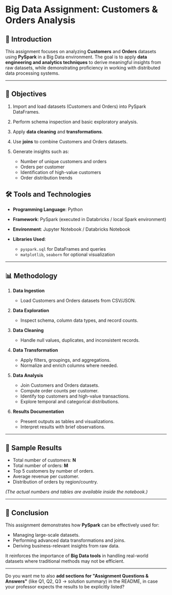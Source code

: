 # Big Data Assignment: Customers & Orders Analysis

## 📖 Introduction

This assignment focuses on analyzing **Customers** and **Orders** datasets using **PySpark** in a Big Data environment.
The goal is to apply **data engineering and analytics techniques** to derive meaningful insights from raw datasets, while demonstrating proficiency in working with distributed data processing systems.

---

## 🎯 Objectives

1. Import and load datasets (Customers and Orders) into PySpark DataFrames.
2. Perform schema inspection and basic exploratory analysis.
3. Apply **data cleaning** and **transformations**.
4. Use **joins** to combine Customers and Orders datasets.
5. Generate insights such as:

   * Number of unique customers and orders
   * Orders per customer
   * Identification of high-value customers
   * Order distribution trends


## 🛠 Tools and Technologies

* **Programming Language**: Python
* **Framework**: PySpark (executed in Databricks / local Spark environment)
* **Environment**: Jupyter Notebook / Databricks Notebook
* **Libraries Used**:

  * `pyspark.sql` for DataFrames and queries
  * `matplotlib`, `seaborn` for optional visualization

---

## 📊 Methodology

1. **Data Ingestion**

   * Load Customers and Orders datasets from CSV/JSON.

2. **Data Exploration**

   * Inspect schema, column data types, and record counts.

3. **Data Cleaning**

   * Handle null values, duplicates, and inconsistent records.

4. **Data Transformation**

   * Apply filters, groupings, and aggregations.
   * Normalize and enrich columns where needed.

5. **Data Analysis**

   * Join Customers and Orders datasets.
   * Compute order counts per customer.
   * Identify top customers and high-value transactions.
   * Explore temporal and categorical distributions.

6. **Results Documentation**

   * Present outputs as tables and visualizations.
   * Interpret results with brief observations.

---

## 📌 Sample Results

* Total number of customers: **N**
* Total number of orders: **M**
* Top 5 customers by number of orders.
* Average revenue per customer.
* Distribution of orders by region/country.

*(The actual numbers and tables are available inside the notebook.)*

---

## 📑 Conclusion

This assignment demonstrates how **PySpark** can be effectively used for:

* Managing large-scale datasets.
* Performing advanced data transformations and joins.
* Deriving business-relevant insights from raw data.

It reinforces the importance of **Big Data tools** in handling real-world datasets where traditional methods may not be efficient.

---



Do you want me to also **add sections for "Assignment Questions & Answers"** (like Q1, Q2, Q3 → solution summary) in the README, in case your professor expects the results to be explicitly listed?
